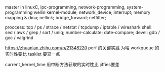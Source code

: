 master in linuxC, ipc-programming, network-programming, system-programming
wellin    kernel-module; network_device; interrupt; memory mapping & dma;
          netlink; bridge_forward; netfilter;

proccess: top / ps / strace / netstat / tcpdump / iptable / wireshark
shell:    sed / awk / grep / sort / uniq; number-calculate; date-compare;
devel:    gdb / gcc / valgrind


https://zhuanlan.zhihu.com/p/21348220 perf 的关键实践
为啥 workqueue 的实时性要比 tasklet 要查一点

current_kernel_time 用中断方法获取的实时性比 jiffies要差
